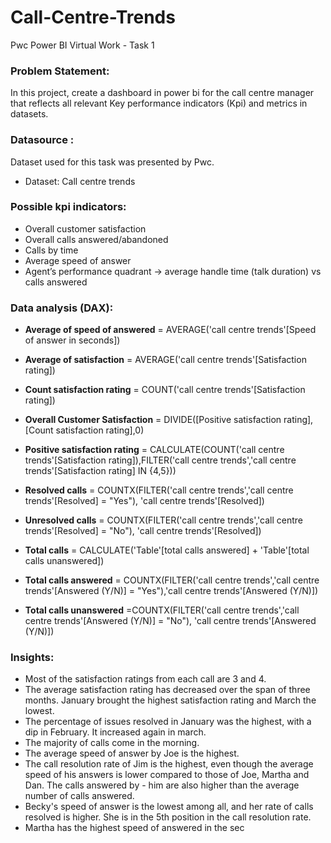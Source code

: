 # Call-Centre-Trends
Pwc Power BI Virtual Work - Task 1
### **Problem Statement:**
In this project, create a dashboard in power bi for the call centre manager that reflects all relevant Key performance indicators (Kpi) and metrics in datasets.

### Datasource :
Dataset used for this task was presented by Pwc.
* Dataset: Call centre trends

### **Possible kpi indicators:**
* Overall customer satisfaction
* Overall calls answered/abandoned
* Calls by time
* Average speed of answer
* Agent’s performance quadrant -> average handle time (talk duration) vs calls answered

### **Data analysis (DAX):**
* **Average of speed of answered** = AVERAGE('call centre trends'[Speed of answer in seconds])

* **Average of satisfaction** = AVERAGE('call centre trends'[Satisfaction rating])

* **Count satisfaction rating** = COUNT('call centre trends'[Satisfaction rating])

* **Overall Customer Satisfaction** = DIVIDE([Positive satisfaction rating],[Count satisfaction rating],0)

* **Positive satisfaction rating** = CALCULATE(COUNT('call centre trends'[Satisfaction rating]),FILTER('call centre trends','call centre trends'[Satisfaction rating] IN {4,5}))

* **Resolved calls** = COUNTX(FILTER('call centre trends','call centre trends'[Resolved] = "Yes"), 'call centre trends'[Resolved])

* **Unresolved calls** = COUNTX(FILTER('call centre trends','call centre trends'[Resolved] = "No"), 'call centre trends'[Resolved])

* **Total calls** = CALCULATE('Table'[total calls answered] + 'Table'[total calls unanswered])

* **Total calls answered** = COUNTX(FILTER('call centre trends','call centre trends'[Answered (Y/N)] = "Yes"),'call centre trends'[Answered (Y/N)])

* **Total calls unanswered** =COUNTX(FILTER('call centre trends','call centre trends'[Answered (Y/N)] = "No"), 'call centre trends'[Answered (Y/N)])


### **Insights:** 
* Most of the satisfaction ratings from each call are 3 and 4.
* The average satisfaction rating has decreased over the span of three months. January brought the highest satisfaction rating and March the lowest.
* The percentage of issues resolved in January was the highest, with a dip in February. It increased again in march.
* The majority of calls come in the morning.
* The average speed of answer by Joe is the highest.
* The call resolution rate of Jim is the highest, even though the average speed of his answers is lower compared to those of Joe, Martha and Dan. The calls answered by - him are also higher than the average number of calls answered.
* Becky's speed of answer is the lowest among all, and her rate of calls resolved is higher. She is in the 5th position in the call resolution rate.
* Martha has the highest speed of answered in the sec

